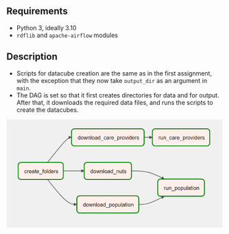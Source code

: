 ## Requirements
- Python 3, ideally 3.10
- `rdflib` and `apache-airflow` modules

## Description
- Scripts for datacube creation are the same as in the first assignment, with the exception that they now take `output_dir` as an argument in `main`.
- The DAG is set so that it first creates directories for data and for output. After that, it downloads the required data files, and runs the scripts to create the datacubes.

![DAG](dag.png)
